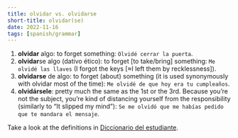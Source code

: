 ```yaml
---
title: olvidar vs. olvidarse
short-title: olvidar(se)
date: 2022-11-16
tags: [spanish/grammar]
---
```


1. **olvidar** algo: to forget something: `Olvidé cerrar la puerta`.
2. **olvidar**se algo (dativo ético): to forget [to take/bring] something: `Me olvidé las llaves` (I forgot the keys [≈I left them by recklessness]).
3. **olvidarse** de algo: to forget (about) something (it is used synonymously with olvidar most of the time): `Me olvidé de que hoy era tu cumpleaños`.
4. **olvidársele**: pretty much the same as the 1st or the 3rd. Because you’re not the subject, you’re kind of distancing yourself from the responsibility (similarly to “It slipped my mind”): `Se me olvidó que me habías pedido que te mandara el mensaje`.

Take a look at the definitions in [Diccionario del estudiante](https://www.rae.es/diccionario-estudiante/olvidar).
